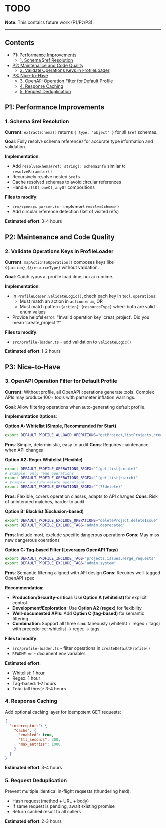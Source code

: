 # TODO

**Note**: This contains future work (P1/P2/P3).

---

## Contents

- [P1: Performance Improvements](#p1-performance-improvements)
  - [1. Schema $ref Resolution](#1-schema-ref-resolution)
- [P2: Maintenance and Code Quality](#p2-maintenance-and-code-quality)
  - [2. Validate Operations Keys in ProfileLoader](#2-validate-operations-keys-in-profileloader)
- [P3: Nice-to-Have](#p3-nice-to-have)
  - [3. OpenAPI Operation Filter for Default Profile](#3-openapi-operation-filter-for-default-profile)
  - [4. Response Caching](#4-response-caching)
  - [5. Request Deduplication](#5-request-deduplication)

## P1: Performance Improvements

### 1. Schema $ref Resolution
**Current**: `extractSchema()` returns `{ type: 'object' }` for all `$ref` schemas.

**Goal**: Fully resolve schema references for accurate type information and validation.

**Implementation**:
- Add `resolveSchema(ref: string): SchemaInfo` similar to `resolveParameter()`
- Recursively resolve nested `$ref`s
- Cache resolved schemas to avoid circular references
- Handle `allOf`, `oneOf`, `anyOf` compositions

**Files to modify**:
- `src/openapi-parser.ts` - implement `resolveSchema()`
- Add circular reference detection (Set of visited refs)

**Estimated effort**: 3-4 hours

## P2: Maintenance and Code Quality

### 2. Validate Operations Keys in ProfileLoader
**Current**: `mapActionToOperation()` composes keys like `${action}_${resourceType}` without validation.

**Goal**: Catch typos at profile load time, not at runtime.

**Implementation**:
- In `ProfileLoader.validateLogic()`, check each key in `tool.operations`:
  - Must match an action in `action.enum`, OR
  - Must match pattern `{action}_{resourceType}` where both are valid enum values
- Provide helpful error: "Invalid operation key 'creat_project'. Did you mean 'create_project'?"

**Files to modify**:
- `src/profile-loader.ts` - add validation to `validateLogic()`

**Estimated effort**: 1-2 hours

## P3: Nice-to-Have

### 3. OpenAPI Operation Filter for Default Profile
**Current**: Without profile, all OpenAPI operations generate tools. Complex APIs may produce 100+ tools with parameter inflation warnings.

**Goal**: Allow filtering operations when auto-generating default profile.

**Implementation Options**:

**Option A: Whitelist (Simple, Recommended for Start)**
```bash
export DEFAULT_PROFILE_ALLOWED_OPERATIONS="getProject,listProjects,createIssue"
```

**Pros**: Simple, deterministic, easy to audit
**Cons**: Requires maintenance when API changes

**Option A2: Regex Whitelist (Flexible)**
```bash
export DEFAULT_PROFILE_OPERATIONS_REGEX="^(get|list|create)"
# Example: only read operations
export DEFAULT_PROFILE_OPERATIONS_REGEX="^(get|list|search)"
# Example: exclude delete operations
export DEFAULT_PROFILE_OPERATIONS_REGEX="^(?!delete)"
```

**Pros**: Flexible, covers operation classes, adapts to API changes
**Cons**: Risk of unintended matches, harder to audit

**Option B: Blacklist (Exclusion-based)**
```bash
export DEFAULT_PROFILE_EXCLUDE_OPERATIONS="deleteProject,deleteIssue"
export DEFAULT_PROFILE_EXCLUDE_TAGS="admin,deprecated"
```

**Pros**: Include most, exclude specific dangerous operations
**Cons**: May miss new dangerous operations

**Option C: Tag-based Filter (Leverages OpenAPI Tags)**
```bash
export DEFAULT_PROFILE_INCLUDE_TAGS="projects,issues,merge_requests"
export DEFAULT_PROFILE_EXCLUDE_TAGS="admin,system"
```

**Pros**: Semantic filtering aligned with API design
**Cons**: Requires well-tagged OpenAPI spec

**Recommendation**: 
- **Production/Security-critical**: Use **Option A (whitelist)** for explicit control
- **Development/Exploration**: Use **Option A2 (regex)** for flexibility
- **Well-documented APIs**: Add **Option C (tag-based)** for semantic filtering
- **Combination**: Support all three simultaneously (whitelist + regex + tags) with precedence: whitelist → regex → tags

**Files to modify**:
- `src/profile-loader.ts` - filter operations in `createDefaultProfile()`
- `README.md` - document env variables

**Estimated effort**: 
- Whitelist: 1 hour
- Regex: 1 hour
- Tag-based: 1-2 hours
- Total (all three): 3-4 hours

### 4. Response Caching
Add optional caching layer for idempotent GET requests:
```json
{
  "interceptors": {
    "cache": {
      "enabled": true,
      "ttl_seconds": 300,
      "max_entries": 1000
    }
  }
}
```

**Estimated effort**: 3-4 hours

### 5. Request Deduplication
Prevent multiple identical in-flight requests (thundering herd):
- Hash request (method + URL + body)
- If same request is pending, await existing promise
- Return cached result to all callers

**Estimated effort**: 2-3 hours

